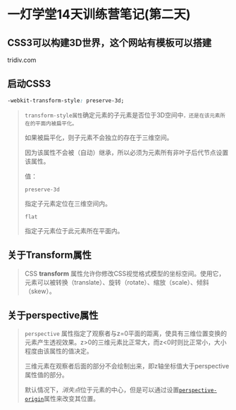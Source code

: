 # 一灯学堂14天训练营笔记(第二天)

## CSS3可以构建3D世界，这个网站有模板可以搭建

tridiv.com

## 启动CSS3

```css
-webkit-transform-style: preserve-3d;
```

> `transform-style属性`确定元素的子元素是否位于3D空间中`，还是在该元素所在的平面内被扁平化。`
>
> 如果被扁平化，则子元素不会独立的存在于三维空间。
>
> 因为该属性不会被（自动）继承，所以必须为元素所有非叶子后代节点设置该属性。
>
> 值：
>
> `preserve-3d`
>
> 指定子元素定位在三维空间内。
>
> `flat`
>
> 指定子元素位于此元素所在平面内。

## 关于Transform属性

> CSS **transform** 属性允许你修改CSS视觉格式模型的坐标空间。使用它，元素可以被转换（translate）、旋转（rotate）、缩放（scale）、倾斜（skew）。 

## 关于perspective属性

> `perspective` 属性指定了观察者与z=0平面的距离，使具有三维位置变换的元素产生透视效果。z>0的三维元素比正常大，而z<0时则比正常小，大小程度由该属性的值决定。
>
> 三维元素在观察者后面的部分不会绘制出来，即z轴坐标值大于perspective属性值的部分。
>
> 默认情况下，*消失点*位于元素的中心，但是可以通过设置[`perspective-origin`](https://developer.mozilla.org/zh-CN/docs/Web/CSS/perspective-origin)属性来改变其位置。



